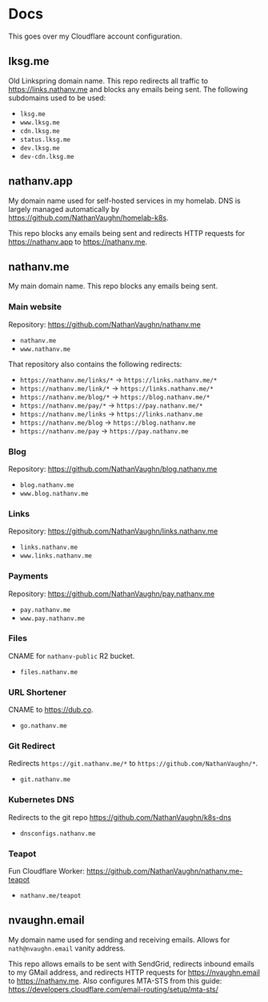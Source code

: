 # Docs

This goes over my Cloudflare account configuration.

## lksg.me

Old Linkspring domain name. This repo redirects all traffic to <https://links.nathanv.me>
and blocks any emails being sent. The following subdomains used to be used:

- `lksg.me`
- `www.lksg.me`
- `cdn.lksg.me`
- `status.lksg.me`
- `dev.lksg.me`
- `dev-cdn.lksg.me`

## nathanv.app

My domain name used for self-hosted services in my homelab. DNS is largely managed
automatically by <https://github.com/NathanVaughn/homelab-k8s>.

This repo blocks any emails being sent and redirects HTTP requests for
<https://nathanv.app> to <https://nathanv.me>.

## nathanv.me

My main domain name. This repo blocks any emails being sent.

### Main website

Repository: <https://github.com/NathanVaughn/nathanv.me>

- `nathanv.me`
- `www.nathanv.me`

That repository also contains the following redirects:

- `https://nathanv.me/links/*` -> `https://links.nathanv.me/*`
- `https://nathanv.me/link/*` -> `https://links.nathanv.me/*`
- `https://nathanv.me/blog/*` -> `https://blog.nathanv.me/*`
- `https://nathanv.me/pay/*` -> `https://pay.nathanv.me/*`
- `https://nathanv.me/links` -> `https://links.nathanv.me`
- `https://nathanv.me/blog` -> `https://blog.nathanv.me`
- `https://nathanv.me/pay` -> `https://pay.nathanv.me`

### Blog

Repository: <https://github.com/NathanVaughn/blog.nathanv.me>

- `blog.nathanv.me`
- `www.blog.nathanv.me`

### Links

Repository: <https://github.com/NathanVaughn/links.nathanv.me>

- `links.nathanv.me`
- `www.links.nathanv.me`

### Payments

Repository: <https://github.com/NathanVaughn/pay.nathanv.me>

- `pay.nathanv.me`
- `www.pay.nathanv.me`

### Files

CNAME for `nathanv-public` R2 bucket.

- `files.nathanv.me`

### URL Shortener

CNAME to <https://dub.co>.

- `go.nathanv.me`

### Git Redirect

Redirects `https://git.nathanv.me/*` to `https://github.com/NathanVaughn/*`.

- `git.nathanv.me`

### Kubernetes DNS

Redirects to the git repo <https://github.com/NathanVaughn/k8s-dns>

- `dnsconfigs.nathanv.me`

### Teapot

Fun Cloudflare Worker: <https://github.com/NathanVaughn/nathanv.me-teapot>

- `nathanv.me/teapot`

## nvaughn.email

My domain name used for sending and receiving emails. Allows
for `nath@nvaughn.email` vanity address.

This repo allows emails to be sent with SendGrid, redirects inbound emails to my
GMail address, and redirects HTTP requests for
<https://nvaughn.email> to <https://nathanv.me>.
Also configures MTA-STS from this guide:
<https://developers.cloudflare.com/email-routing/setup/mta-sts/>
